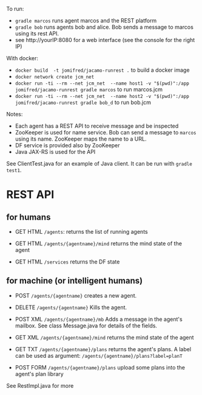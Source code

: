 To run:
* `gradle marcos` runs agent marcos and the REST platform
* `gradle bob` runs agents bob and alice. Bob sends a message to marcos using its rest API.
* see http://yourIP:8080 for a web interface (see the console for the right IP)

With docker:
* `docker build  -t jomifred/jacamo-runrest .` to build a docker image
* `docker network create jcm_net`
* `docker run -ti --rm --net jcm_net  --name host1 -v "$(pwd)":/app jomifred/jacamo-runrest gradle marcos` to run marcos.jcm
* `docker run -ti --rm --net jcm_net  --name host2 -v "$(pwd)":/app jomifred/jacamo-runrest gradle bob_d` to run bob.jcm

Notes:
* Each agent has a REST API to receive message and be inspected
* ZooKeeper is used for name service. Bob can send a message to `marcos` using its name. ZooKeeper maps the name to a URL.
* DF service is provided also by ZooKeeper
* Java JAX-RS is used for the API

See ClientTest.java for an example of Java client. It can be run with `gradle test1`.

# REST API

## for humans

* GET HTML `/agents`:
    returns the list of running agents

* GET HTML `/agents/{agentname}/mind`
    returns the mind state of the agent

* GET HTML `/services`
    returns the DF state

## for machine (or intelligent humans)

* POST `/agents/{agentname}`
    creates a new agent.

* DELETE `/agents/{agentname}`
    Kills the agent.

* POST XML `/agents/{agentname}/mb`
    Adds a message in the agent's mailbox. See class Message.java for details of the fields.

* GET XML `/agents/{agentname}/mind`
    returns the mind state of the agent

* GET TXT `/agents/{agentname}/plans`
    returns the agent's plans. A label can be used as argument:
    `/agents/{agentname}/plans?label=planT`

* POST FORM `/agents/{agentname}/plans`
    upload some plans into the agent's plan library


See RestImpl.java for more
